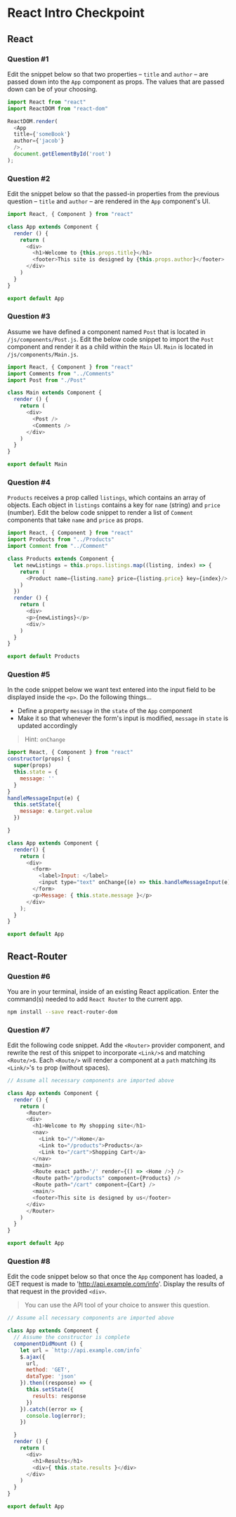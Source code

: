 # React Intro Checkpoint

## React

### Question #1

Edit the snippet below so that two properties – `title` and `author` – are passed down into the `App` component as props. The values that are passed down can be of your choosing.

```js
import React from "react"
import ReactDOM from "react-dom"

ReactDOM.render(
  <App
  title={'someBook'}
  author={'jacob'}
  />,
  document.getElementById('root')
);
```

### Question #2

Edit the snippet below so that the passed-in properties from the previous question –  `title` and `author` – are rendered in the `App` component's UI.

```js
import React, { Component } from "react"

class App extends Component {
  render () {
    return (
      <div>
        <h1>Welcome to {this.props.title}</h1>
        <footer>This site is designed by {this.props.author}</footer>
      </div>
    )
  }
}

export default App
```

### Question #3

Assume we have defined a component named `Post` that is located in `/js/components/Post.js`. Edit the below code snippet to import the `Post` component and render it as a child within the `Main` UI. `Main` is located in `/js/components/Main.js`.

```js
import React, { Component } from "react"
import Comments from "../Comments"
import Post from "./Post"

class Main extends Component {
  render () {
    return (
      <div>
        <Post />
        <Comments />
      </div>
    )
  }
}

export default Main
```

### Question #4

`Products` receives a prop called `listings`, which contains an array of objects. Each object in `listings` contains a key for `name` (string) and `price` (number). Edit the below code snippet to render a list of `Comment` components that take `name` and `price` as props.

```js
import React, { Component } from "react"
import Products from "../Products"
import Comment from "../Comment"

class Products extends Component {
  let newListings = this.props.listings.map((listing, index) => {
    return (
      <Product name={listing.name} price={listing.price} key={index}/>
    )
  })
  render () {
    return (
      <div>
      <p>{newListings}</p>
      <div/>
    )
  }
}

export default Products
```

### Question #5

In the code snippet below we want text entered into the input field to be displayed inside the `<p>`. Do the following things...
- Define a property `message` in the `state` of the `App` component
- Make it so that whenever the form's input is modified, `message` in `state` is updated accordingly

> Hint: `onChange`


```js
import React, { Component } from "react"
constructor(props) {
  super(props)
  this.state = {
    message: ''
  }
}
handleMessageInput(e) {
  this.setState({
    message: e.target.value
  })

}

class App extends Component {
  render() {
    return (
      <div>
        <form>
          <label>Input: </label>
          <input type="text" onChange{(e) => this.handleMessageInput(e)}/>
        </form>
        <p>Message: { this.state.message }</p>
      </div>
    );
  }
}

export default App
```

## React-Router

### Question #6

You are in your terminal, inside of an existing React application. Enter the command(s) needed to add `React Router` to the current app.

```bash
npm install --save react-router-dom
```

### Question #7

Edit the following code snippet. Add the `<Router>` provider component, and rewrite the rest of this snippet to incorporate `<Link/>`s and matching `<Route/>`s. Each `<Route/>` will render a component at a `path` matching its `<Link/>`'s `to` prop (without spaces).

```js
// Assume all necessary components are imported above

class App extends Component {
  render () {
    return (
      <Router>
      <div>
        <h1>Welcome to My shopping site</h1>
        <nav>
          <Link to="/">Home</a>
          <Link to="/products">Products</a>
          <Link to="/cart">Shopping Cart</a>
        </nav>
        <main>
        <Route exact path='/' render={() => <Home />} />
        <Route path="/products" component={Products} />
        <Route path="/cart" component={Cart} />
        <main/>
        <footer>This site is designed by us</footer>
      </div>
      </Router>
    )
  }
}

export default App
```

### Question #8

Edit the code snippet below so that once the `App` component has loaded, a GET request is made to 'http://api.example.com/info'. Display the results of that request in the provided `<div>`.

> You can use the API tool of your choice to answer this question.

```js
// Assume all necessary components are imported above

class App extends Component {
  // Assume the constructor is complete
  componentDidMount () {
    let url = `http://api.example.com/info`
    $.ajax({
      url,
      method: 'GET',
      dataType: 'json'
    }).then((response) => {
      this.setState({
        results: response
      })
    }).catch((error => {
      console.log(error);
    })

  }
  render () {
    return (
      <div>
        <h1>Results</h1>
        <div>{ this.state.results }</div>
      </div>
    )
  }
}

export default App
```
